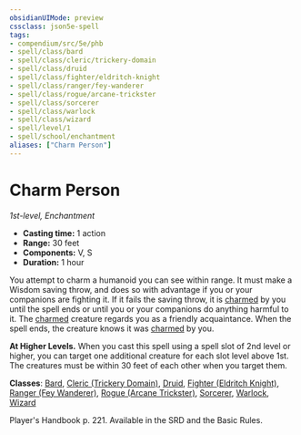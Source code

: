 ```yaml
---
obsidianUIMode: preview
cssclass: json5e-spell
tags:
- compendium/src/5e/phb
- spell/class/bard
- spell/class/cleric/trickery-domain
- spell/class/druid
- spell/class/fighter/eldritch-knight
- spell/class/ranger/fey-wanderer
- spell/class/rogue/arcane-trickster
- spell/class/sorcerer
- spell/class/warlock
- spell/class/wizard
- spell/level/1
- spell/school/enchantment
aliases: ["Charm Person"]
---
```

# Charm Person
*1st-level, Enchantment*  

- **Casting time:** 1 action
- **Range:** 30 feet
- **Components:** V, S
- **Duration:** 1 hour

You attempt to charm a humanoid you can see within range. It must make a Wisdom saving throw, and does so with advantage if you or your companions are fighting it. If it fails the saving throw, it is [charmed](../../Rules%20&%20Options/5e%20Rules/conditions.md##charmed) by you until the spell ends or until you or your companions do anything harmful to it. The [charmed](../../Rules%20&%20Options/5e%20Rules/conditions.md##charmed) creature regards you as a friendly acquaintance. When the spell ends, the creature knows it was [charmed](../../Rules%20&%20Options/5e%20Rules/conditions.md##charmed) by you.

**At Higher Levels.** When you cast this spell using a spell slot of 2nd level or higher, you can target one additional creature for each slot level above 1st. The creatures must be within 30 feet of each other when you target them.

**Classes**: [Bard](../classes/bard.md#), [Cleric (Trickery Domain)](../classes/cleric-trickery-domain.md#), [Druid](../classes/druid.md#), [Fighter (Eldritch Knight)](../classes/fighter-eldritch-knight.md#), [Ranger (Fey Wanderer)](../classes/ranger-fey-wanderer-tce.md#), [Rogue (Arcane Trickster)](../classes/rogue-arcane-trickster.md#), [Sorcerer](../classes/sorcerer.md#), [Warlock](../classes/warlock.md#), [Wizard](../classes/wizard.md#)

Player's Handbook p. 221. Available in the SRD and the Basic Rules.